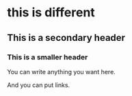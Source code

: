 # this is different

## This is a secondary header

### This is a smaller header

You can write anything you want here.

And you can put links.
